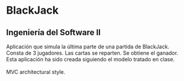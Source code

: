 # BlackJack
## Ingeniería del Software II
Aplicación que simula la última parte de una partida de BlackJack.
<br />Consta de 3 jugadores. Las cartas se reparten. Se obtiene el ganador.
<br />Esta aplicación ha sido creada siguiendo el modelo tratado en clase.
<br />
<br />MVC architectural style.
